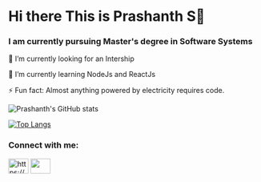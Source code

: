 <h1 align="left">Hi there This is Prashanth S👋</h1>
<h3 align="left">I am currently pursuing Master's degree in Software Systems</h3>

🔭 I’m currently looking  for an Intership
  
🌱 I’m currently learning NodeJs and ReactJs
  
⚡ Fun fact: Almost anything powered by electricity requires code.
  

![Prashanth's GitHub stats](https://github-readme-stats.vercel.app/api?username=instaboy007&show_icons=true&theme=algolia)
  

[![Top Langs](https://github-readme-stats.vercel.app/api/top-langs/?username=instaboy007&show_icons=true&theme=algolia)](https://github.com/instaboy007/github-readme-stats)
  
</h3>
 
<h3 align="left">Connect with me:</h3>
<p align="left">
 <a href="https://www.linkedin.com/in/s-prashanth-648734229/" target="blank"><img align="center" src="https://cdn-icons-png.flaticon.com/512/174/174857.png" alt="https://www.linkedin.com/in/s-prashanth-648734229/" height="30" width="40" /></a>
  <a href="https://www.instagram.com/instaboy_oo7/" target="blank"><img align="center" src="https://upload.wikimedia.org/wikipedia/commons/thumb/e/e7/Instagram_logo_2016.svg/768px-Instagram_logo_2016.svg.png alt="https://www.instagram.com/instaboy_oo7/" height="30" width="40" /></a>
</p>

